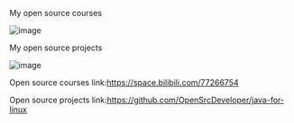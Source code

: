My open source courses

![image](https://github.com/OpenSrcDeveloper/java-for-linux/blob/master/image/OpenCourse.jpeg)

My open source projects

![image](https://github.com/OpenSrcDeveloper/java-for-linux/blob/master/image/OpenProject.jpeg)

Open source courses link:<https://space.bilibili.com/77266754>

Open source projects link:<https://github.com/OpenSrcDeveloper/java-for-linux>